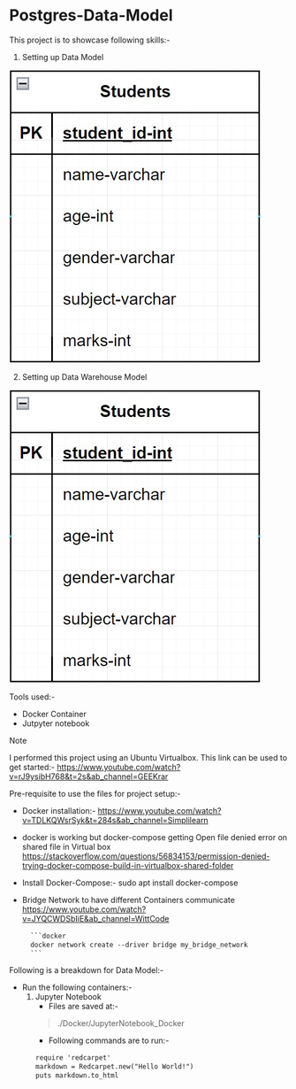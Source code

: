 # Postgres-Data-Model

This project is to showcase following skills:-
1. Setting up Data Model

![Alt text](./Images/Studends_DataModel.jpg "students table")

2. Setting up Data Warehouse Model

![Alt text](./Images/Studends_DataModel.jpg "a title")

Tools used:-
- Docker Container
- Jutpyter notebook

> [!NOTE]
> I performed this project using an Ubuntu Virtualbox.
> This link can be used to get started:-
> https://www.youtube.com/watch?v=rJ9ysibH768&t=2s&ab_channel=GEEKrar

Pre-requisite to use the files for project setup:-
- Docker installation:-
    https://www.youtube.com/watch?v=TDLKQWsrSyk&t=284s&ab_channel=Simplilearn
    
- docker is working but docker-compose getting Open file denied error on shared file in Virtual box
https://stackoverflow.com/questions/56834153/permission-denied-trying-docker-compose-build-in-virtualbox-shared-folder
* Install Docker-Compose:-
sudo apt install docker-compose

- Bridge Network to have different Containers communicate
    https://www.youtube.com/watch?v=JYQCWDSbIiE&ab_channel=WittCode

        ```docker
        docker network create --driver bridge my_bridge_network
        ```

Following is a breakdown for Data Model:-
- Run the following containers:-
    1. Jupyter Notebook
        * Files are saved at:-
        > ./Docker/JupyterNotebook_Docker
        * Following commands are to run:-
        ```docker
        require 'redcarpet'
        markdown = Redcarpet.new("Hello World!")
        puts markdown.to_html
        ```